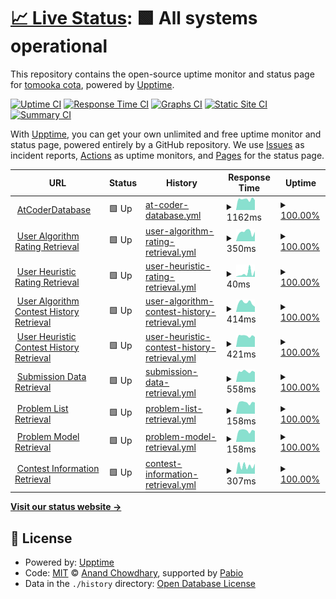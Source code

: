 # [📈 Live Status](https://sirogamichandayo.github.io/my-upptime): <!--live status--> **🟩 All systems operational**

This repository contains the open-source uptime monitor and status page for [tomooka cota](https://sirogamichandayo.github.io/my-upptime), powered by [Upptime](https://github.com/upptime/upptime).

[![Uptime CI](https://github.com/sirogamichandayo/my-upptime/workflows/Uptime%20CI/badge.svg)](https://github.com/sirogamichandayo/my-upptime/actions?query=workflow%3A%22Uptime+CI%22)
[![Response Time CI](https://github.com/sirogamichandayo/my-upptime/workflows/Response%20Time%20CI/badge.svg)](https://github.com/sirogamichandayo/my-upptime/actions?query=workflow%3A%22Response+Time+CI%22)
[![Graphs CI](https://github.com/sirogamichandayo/my-upptime/workflows/Graphs%20CI/badge.svg)](https://github.com/sirogamichandayo/my-upptime/actions?query=workflow%3A%22Graphs+CI%22)
[![Static Site CI](https://github.com/sirogamichandayo/my-upptime/workflows/Static%20Site%20CI/badge.svg)](https://github.com/sirogamichandayo/my-upptime/actions?query=workflow%3A%22Static+Site+CI%22)
[![Summary CI](https://github.com/sirogamichandayo/my-upptime/workflows/Summary%20CI/badge.svg)](https://github.com/sirogamichandayo/my-upptime/actions?query=workflow%3A%22Summary+CI%22)

With [Upptime](https://upptime.js.org), you can get your own unlimited and free uptime monitor and status page, powered entirely by a GitHub repository. We use [Issues](https://github.com/sirogamichandayo/my-upptime/issues) as incident reports, [Actions](https://github.com/sirogamichandayo/my-upptime/actions) as uptime monitors, and [Pages](https://sirogamichandayo.github.io/my-upptime) for the status page.

<!--start: status pages-->
<!-- This summary is generated by Upptime (https://github.com/upptime/upptime) -->
<!-- Do not edit this manually, your changes will be overwritten -->
<!-- prettier-ignore -->
| URL | Status | History | Response Time | Uptime |
| --- | ------ | ------- | ------------- | ------ |
| <img alt="" src="https://icons.duckduckgo.com/ip3/atcoder-db.sirogami.com.ico" height="13"> [AtCoderDatabase](https://atcoder-db.sirogami.com/) | 🟩 Up | [at-coder-database.yml](https://github.com/sirogamichandayo/my-upptime/commits/HEAD/history/at-coder-database.yml) | <details><summary><img alt="Response time graph" src="./graphs/at-coder-database/response-time-week.png" height="20"> 1162ms</summary><br><a href="https://sirogamichandayo.github.io/my-upptime/history/at-coder-database"><img alt="Response time 1127" src="https://img.shields.io/endpoint?url=https%3A%2F%2Fraw.githubusercontent.com%2Fsirogamichandayo%2Fmy-upptime%2FHEAD%2Fapi%2Fat-coder-database%2Fresponse-time.json"></a><br><a href="https://sirogamichandayo.github.io/my-upptime/history/at-coder-database"><img alt="24-hour response time 1155" src="https://img.shields.io/endpoint?url=https%3A%2F%2Fraw.githubusercontent.com%2Fsirogamichandayo%2Fmy-upptime%2FHEAD%2Fapi%2Fat-coder-database%2Fresponse-time-day.json"></a><br><a href="https://sirogamichandayo.github.io/my-upptime/history/at-coder-database"><img alt="7-day response time 1162" src="https://img.shields.io/endpoint?url=https%3A%2F%2Fraw.githubusercontent.com%2Fsirogamichandayo%2Fmy-upptime%2FHEAD%2Fapi%2Fat-coder-database%2Fresponse-time-week.json"></a><br><a href="https://sirogamichandayo.github.io/my-upptime/history/at-coder-database"><img alt="30-day response time 1171" src="https://img.shields.io/endpoint?url=https%3A%2F%2Fraw.githubusercontent.com%2Fsirogamichandayo%2Fmy-upptime%2FHEAD%2Fapi%2Fat-coder-database%2Fresponse-time-month.json"></a><br><a href="https://sirogamichandayo.github.io/my-upptime/history/at-coder-database"><img alt="1-year response time 1127" src="https://img.shields.io/endpoint?url=https%3A%2F%2Fraw.githubusercontent.com%2Fsirogamichandayo%2Fmy-upptime%2FHEAD%2Fapi%2Fat-coder-database%2Fresponse-time-year.json"></a></details> | <details><summary><a href="https://sirogamichandayo.github.io/my-upptime/history/at-coder-database">100.00%</a></summary><a href="https://sirogamichandayo.github.io/my-upptime/history/at-coder-database"><img alt="All-time uptime 99.59%" src="https://img.shields.io/endpoint?url=https%3A%2F%2Fraw.githubusercontent.com%2Fsirogamichandayo%2Fmy-upptime%2FHEAD%2Fapi%2Fat-coder-database%2Fuptime.json"></a><br><a href="https://sirogamichandayo.github.io/my-upptime/history/at-coder-database"><img alt="24-hour uptime 100.00%" src="https://img.shields.io/endpoint?url=https%3A%2F%2Fraw.githubusercontent.com%2Fsirogamichandayo%2Fmy-upptime%2FHEAD%2Fapi%2Fat-coder-database%2Fuptime-day.json"></a><br><a href="https://sirogamichandayo.github.io/my-upptime/history/at-coder-database"><img alt="7-day uptime 100.00%" src="https://img.shields.io/endpoint?url=https%3A%2F%2Fraw.githubusercontent.com%2Fsirogamichandayo%2Fmy-upptime%2FHEAD%2Fapi%2Fat-coder-database%2Fuptime-week.json"></a><br><a href="https://sirogamichandayo.github.io/my-upptime/history/at-coder-database"><img alt="30-day uptime 100.00%" src="https://img.shields.io/endpoint?url=https%3A%2F%2Fraw.githubusercontent.com%2Fsirogamichandayo%2Fmy-upptime%2FHEAD%2Fapi%2Fat-coder-database%2Fuptime-month.json"></a><br><a href="https://sirogamichandayo.github.io/my-upptime/history/at-coder-database"><img alt="1-year uptime 99.59%" src="https://img.shields.io/endpoint?url=https%3A%2F%2Fraw.githubusercontent.com%2Fsirogamichandayo%2Fmy-upptime%2FHEAD%2Fapi%2Fat-coder-database%2Fuptime-year.json"></a></details>
| <img alt="" src="https://icons.duckduckgo.com/ip3/data.ac-predictor.com.ico" height="13"> [User Algorithm Rating Retrieval](https://data.ac-predictor.com/ratings/algorithm.json) | 🟩 Up | [user-algorithm-rating-retrieval.yml](https://github.com/sirogamichandayo/my-upptime/commits/HEAD/history/user-algorithm-rating-retrieval.yml) | <details><summary><img alt="Response time graph" src="./graphs/user-algorithm-rating-retrieval/response-time-week.png" height="20"> 350ms</summary><br><a href="https://sirogamichandayo.github.io/my-upptime/history/user-algorithm-rating-retrieval"><img alt="Response time 307" src="https://img.shields.io/endpoint?url=https%3A%2F%2Fraw.githubusercontent.com%2Fsirogamichandayo%2Fmy-upptime%2FHEAD%2Fapi%2Fuser-algorithm-rating-retrieval%2Fresponse-time.json"></a><br><a href="https://sirogamichandayo.github.io/my-upptime/history/user-algorithm-rating-retrieval"><img alt="24-hour response time 227" src="https://img.shields.io/endpoint?url=https%3A%2F%2Fraw.githubusercontent.com%2Fsirogamichandayo%2Fmy-upptime%2FHEAD%2Fapi%2Fuser-algorithm-rating-retrieval%2Fresponse-time-day.json"></a><br><a href="https://sirogamichandayo.github.io/my-upptime/history/user-algorithm-rating-retrieval"><img alt="7-day response time 350" src="https://img.shields.io/endpoint?url=https%3A%2F%2Fraw.githubusercontent.com%2Fsirogamichandayo%2Fmy-upptime%2FHEAD%2Fapi%2Fuser-algorithm-rating-retrieval%2Fresponse-time-week.json"></a><br><a href="https://sirogamichandayo.github.io/my-upptime/history/user-algorithm-rating-retrieval"><img alt="30-day response time 304" src="https://img.shields.io/endpoint?url=https%3A%2F%2Fraw.githubusercontent.com%2Fsirogamichandayo%2Fmy-upptime%2FHEAD%2Fapi%2Fuser-algorithm-rating-retrieval%2Fresponse-time-month.json"></a><br><a href="https://sirogamichandayo.github.io/my-upptime/history/user-algorithm-rating-retrieval"><img alt="1-year response time 307" src="https://img.shields.io/endpoint?url=https%3A%2F%2Fraw.githubusercontent.com%2Fsirogamichandayo%2Fmy-upptime%2FHEAD%2Fapi%2Fuser-algorithm-rating-retrieval%2Fresponse-time-year.json"></a></details> | <details><summary><a href="https://sirogamichandayo.github.io/my-upptime/history/user-algorithm-rating-retrieval">100.00%</a></summary><a href="https://sirogamichandayo.github.io/my-upptime/history/user-algorithm-rating-retrieval"><img alt="All-time uptime 100.00%" src="https://img.shields.io/endpoint?url=https%3A%2F%2Fraw.githubusercontent.com%2Fsirogamichandayo%2Fmy-upptime%2FHEAD%2Fapi%2Fuser-algorithm-rating-retrieval%2Fuptime.json"></a><br><a href="https://sirogamichandayo.github.io/my-upptime/history/user-algorithm-rating-retrieval"><img alt="24-hour uptime 100.00%" src="https://img.shields.io/endpoint?url=https%3A%2F%2Fraw.githubusercontent.com%2Fsirogamichandayo%2Fmy-upptime%2FHEAD%2Fapi%2Fuser-algorithm-rating-retrieval%2Fuptime-day.json"></a><br><a href="https://sirogamichandayo.github.io/my-upptime/history/user-algorithm-rating-retrieval"><img alt="7-day uptime 100.00%" src="https://img.shields.io/endpoint?url=https%3A%2F%2Fraw.githubusercontent.com%2Fsirogamichandayo%2Fmy-upptime%2FHEAD%2Fapi%2Fuser-algorithm-rating-retrieval%2Fuptime-week.json"></a><br><a href="https://sirogamichandayo.github.io/my-upptime/history/user-algorithm-rating-retrieval"><img alt="30-day uptime 100.00%" src="https://img.shields.io/endpoint?url=https%3A%2F%2Fraw.githubusercontent.com%2Fsirogamichandayo%2Fmy-upptime%2FHEAD%2Fapi%2Fuser-algorithm-rating-retrieval%2Fuptime-month.json"></a><br><a href="https://sirogamichandayo.github.io/my-upptime/history/user-algorithm-rating-retrieval"><img alt="1-year uptime 100.00%" src="https://img.shields.io/endpoint?url=https%3A%2F%2Fraw.githubusercontent.com%2Fsirogamichandayo%2Fmy-upptime%2FHEAD%2Fapi%2Fuser-algorithm-rating-retrieval%2Fuptime-year.json"></a></details>
| <img alt="" src="https://icons.duckduckgo.com/ip3/data.ac-predictor.com.ico" height="13"> [User Heuristic Rating Retrieval](https://data.ac-predictor.com/ratings/heuristic.json) | 🟩 Up | [user-heuristic-rating-retrieval.yml](https://github.com/sirogamichandayo/my-upptime/commits/HEAD/history/user-heuristic-rating-retrieval.yml) | <details><summary><img alt="Response time graph" src="./graphs/user-heuristic-rating-retrieval/response-time-week.png" height="20"> 40ms</summary><br><a href="https://sirogamichandayo.github.io/my-upptime/history/user-heuristic-rating-retrieval"><img alt="Response time 41" src="https://img.shields.io/endpoint?url=https%3A%2F%2Fraw.githubusercontent.com%2Fsirogamichandayo%2Fmy-upptime%2FHEAD%2Fapi%2Fuser-heuristic-rating-retrieval%2Fresponse-time.json"></a><br><a href="https://sirogamichandayo.github.io/my-upptime/history/user-heuristic-rating-retrieval"><img alt="24-hour response time 48" src="https://img.shields.io/endpoint?url=https%3A%2F%2Fraw.githubusercontent.com%2Fsirogamichandayo%2Fmy-upptime%2FHEAD%2Fapi%2Fuser-heuristic-rating-retrieval%2Fresponse-time-day.json"></a><br><a href="https://sirogamichandayo.github.io/my-upptime/history/user-heuristic-rating-retrieval"><img alt="7-day response time 40" src="https://img.shields.io/endpoint?url=https%3A%2F%2Fraw.githubusercontent.com%2Fsirogamichandayo%2Fmy-upptime%2FHEAD%2Fapi%2Fuser-heuristic-rating-retrieval%2Fresponse-time-week.json"></a><br><a href="https://sirogamichandayo.github.io/my-upptime/history/user-heuristic-rating-retrieval"><img alt="30-day response time 41" src="https://img.shields.io/endpoint?url=https%3A%2F%2Fraw.githubusercontent.com%2Fsirogamichandayo%2Fmy-upptime%2FHEAD%2Fapi%2Fuser-heuristic-rating-retrieval%2Fresponse-time-month.json"></a><br><a href="https://sirogamichandayo.github.io/my-upptime/history/user-heuristic-rating-retrieval"><img alt="1-year response time 41" src="https://img.shields.io/endpoint?url=https%3A%2F%2Fraw.githubusercontent.com%2Fsirogamichandayo%2Fmy-upptime%2FHEAD%2Fapi%2Fuser-heuristic-rating-retrieval%2Fresponse-time-year.json"></a></details> | <details><summary><a href="https://sirogamichandayo.github.io/my-upptime/history/user-heuristic-rating-retrieval">100.00%</a></summary><a href="https://sirogamichandayo.github.io/my-upptime/history/user-heuristic-rating-retrieval"><img alt="All-time uptime 100.00%" src="https://img.shields.io/endpoint?url=https%3A%2F%2Fraw.githubusercontent.com%2Fsirogamichandayo%2Fmy-upptime%2FHEAD%2Fapi%2Fuser-heuristic-rating-retrieval%2Fuptime.json"></a><br><a href="https://sirogamichandayo.github.io/my-upptime/history/user-heuristic-rating-retrieval"><img alt="24-hour uptime 100.00%" src="https://img.shields.io/endpoint?url=https%3A%2F%2Fraw.githubusercontent.com%2Fsirogamichandayo%2Fmy-upptime%2FHEAD%2Fapi%2Fuser-heuristic-rating-retrieval%2Fuptime-day.json"></a><br><a href="https://sirogamichandayo.github.io/my-upptime/history/user-heuristic-rating-retrieval"><img alt="7-day uptime 100.00%" src="https://img.shields.io/endpoint?url=https%3A%2F%2Fraw.githubusercontent.com%2Fsirogamichandayo%2Fmy-upptime%2FHEAD%2Fapi%2Fuser-heuristic-rating-retrieval%2Fuptime-week.json"></a><br><a href="https://sirogamichandayo.github.io/my-upptime/history/user-heuristic-rating-retrieval"><img alt="30-day uptime 100.00%" src="https://img.shields.io/endpoint?url=https%3A%2F%2Fraw.githubusercontent.com%2Fsirogamichandayo%2Fmy-upptime%2FHEAD%2Fapi%2Fuser-heuristic-rating-retrieval%2Fuptime-month.json"></a><br><a href="https://sirogamichandayo.github.io/my-upptime/history/user-heuristic-rating-retrieval"><img alt="1-year uptime 100.00%" src="https://img.shields.io/endpoint?url=https%3A%2F%2Fraw.githubusercontent.com%2Fsirogamichandayo%2Fmy-upptime%2FHEAD%2Fapi%2Fuser-heuristic-rating-retrieval%2Fuptime-year.json"></a></details>
| <img alt="" src="https://icons.duckduckgo.com/ip3/atcoder.jp.ico" height="13"> [User Algorithm Contest History Retrieval](https://atcoder.jp/users/sirogamichandayo/history/json) | 🟩 Up | [user-algorithm-contest-history-retrieval.yml](https://github.com/sirogamichandayo/my-upptime/commits/HEAD/history/user-algorithm-contest-history-retrieval.yml) | <details><summary><img alt="Response time graph" src="./graphs/user-algorithm-contest-history-retrieval/response-time-week.png" height="20"> 414ms</summary><br><a href="https://sirogamichandayo.github.io/my-upptime/history/user-algorithm-contest-history-retrieval"><img alt="Response time 333" src="https://img.shields.io/endpoint?url=https%3A%2F%2Fraw.githubusercontent.com%2Fsirogamichandayo%2Fmy-upptime%2FHEAD%2Fapi%2Fuser-algorithm-contest-history-retrieval%2Fresponse-time.json"></a><br><a href="https://sirogamichandayo.github.io/my-upptime/history/user-algorithm-contest-history-retrieval"><img alt="24-hour response time 361" src="https://img.shields.io/endpoint?url=https%3A%2F%2Fraw.githubusercontent.com%2Fsirogamichandayo%2Fmy-upptime%2FHEAD%2Fapi%2Fuser-algorithm-contest-history-retrieval%2Fresponse-time-day.json"></a><br><a href="https://sirogamichandayo.github.io/my-upptime/history/user-algorithm-contest-history-retrieval"><img alt="7-day response time 414" src="https://img.shields.io/endpoint?url=https%3A%2F%2Fraw.githubusercontent.com%2Fsirogamichandayo%2Fmy-upptime%2FHEAD%2Fapi%2Fuser-algorithm-contest-history-retrieval%2Fresponse-time-week.json"></a><br><a href="https://sirogamichandayo.github.io/my-upptime/history/user-algorithm-contest-history-retrieval"><img alt="30-day response time 403" src="https://img.shields.io/endpoint?url=https%3A%2F%2Fraw.githubusercontent.com%2Fsirogamichandayo%2Fmy-upptime%2FHEAD%2Fapi%2Fuser-algorithm-contest-history-retrieval%2Fresponse-time-month.json"></a><br><a href="https://sirogamichandayo.github.io/my-upptime/history/user-algorithm-contest-history-retrieval"><img alt="1-year response time 333" src="https://img.shields.io/endpoint?url=https%3A%2F%2Fraw.githubusercontent.com%2Fsirogamichandayo%2Fmy-upptime%2FHEAD%2Fapi%2Fuser-algorithm-contest-history-retrieval%2Fresponse-time-year.json"></a></details> | <details><summary><a href="https://sirogamichandayo.github.io/my-upptime/history/user-algorithm-contest-history-retrieval">100.00%</a></summary><a href="https://sirogamichandayo.github.io/my-upptime/history/user-algorithm-contest-history-retrieval"><img alt="All-time uptime 100.00%" src="https://img.shields.io/endpoint?url=https%3A%2F%2Fraw.githubusercontent.com%2Fsirogamichandayo%2Fmy-upptime%2FHEAD%2Fapi%2Fuser-algorithm-contest-history-retrieval%2Fuptime.json"></a><br><a href="https://sirogamichandayo.github.io/my-upptime/history/user-algorithm-contest-history-retrieval"><img alt="24-hour uptime 100.00%" src="https://img.shields.io/endpoint?url=https%3A%2F%2Fraw.githubusercontent.com%2Fsirogamichandayo%2Fmy-upptime%2FHEAD%2Fapi%2Fuser-algorithm-contest-history-retrieval%2Fuptime-day.json"></a><br><a href="https://sirogamichandayo.github.io/my-upptime/history/user-algorithm-contest-history-retrieval"><img alt="7-day uptime 100.00%" src="https://img.shields.io/endpoint?url=https%3A%2F%2Fraw.githubusercontent.com%2Fsirogamichandayo%2Fmy-upptime%2FHEAD%2Fapi%2Fuser-algorithm-contest-history-retrieval%2Fuptime-week.json"></a><br><a href="https://sirogamichandayo.github.io/my-upptime/history/user-algorithm-contest-history-retrieval"><img alt="30-day uptime 100.00%" src="https://img.shields.io/endpoint?url=https%3A%2F%2Fraw.githubusercontent.com%2Fsirogamichandayo%2Fmy-upptime%2FHEAD%2Fapi%2Fuser-algorithm-contest-history-retrieval%2Fuptime-month.json"></a><br><a href="https://sirogamichandayo.github.io/my-upptime/history/user-algorithm-contest-history-retrieval"><img alt="1-year uptime 100.00%" src="https://img.shields.io/endpoint?url=https%3A%2F%2Fraw.githubusercontent.com%2Fsirogamichandayo%2Fmy-upptime%2FHEAD%2Fapi%2Fuser-algorithm-contest-history-retrieval%2Fuptime-year.json"></a></details>
| <img alt="" src="https://icons.duckduckgo.com/ip3/atcoder.jp.ico" height="13"> [User Heuristic Contest History Retrieval](https://atcoder.jp/users/sirogamichandayo/history/json?contestType=heuristic) | 🟩 Up | [user-heuristic-contest-history-retrieval.yml](https://github.com/sirogamichandayo/my-upptime/commits/HEAD/history/user-heuristic-contest-history-retrieval.yml) | <details><summary><img alt="Response time graph" src="./graphs/user-heuristic-contest-history-retrieval/response-time-week.png" height="20"> 421ms</summary><br><a href="https://sirogamichandayo.github.io/my-upptime/history/user-heuristic-contest-history-retrieval"><img alt="Response time 307" src="https://img.shields.io/endpoint?url=https%3A%2F%2Fraw.githubusercontent.com%2Fsirogamichandayo%2Fmy-upptime%2FHEAD%2Fapi%2Fuser-heuristic-contest-history-retrieval%2Fresponse-time.json"></a><br><a href="https://sirogamichandayo.github.io/my-upptime/history/user-heuristic-contest-history-retrieval"><img alt="24-hour response time 391" src="https://img.shields.io/endpoint?url=https%3A%2F%2Fraw.githubusercontent.com%2Fsirogamichandayo%2Fmy-upptime%2FHEAD%2Fapi%2Fuser-heuristic-contest-history-retrieval%2Fresponse-time-day.json"></a><br><a href="https://sirogamichandayo.github.io/my-upptime/history/user-heuristic-contest-history-retrieval"><img alt="7-day response time 421" src="https://img.shields.io/endpoint?url=https%3A%2F%2Fraw.githubusercontent.com%2Fsirogamichandayo%2Fmy-upptime%2FHEAD%2Fapi%2Fuser-heuristic-contest-history-retrieval%2Fresponse-time-week.json"></a><br><a href="https://sirogamichandayo.github.io/my-upptime/history/user-heuristic-contest-history-retrieval"><img alt="30-day response time 368" src="https://img.shields.io/endpoint?url=https%3A%2F%2Fraw.githubusercontent.com%2Fsirogamichandayo%2Fmy-upptime%2FHEAD%2Fapi%2Fuser-heuristic-contest-history-retrieval%2Fresponse-time-month.json"></a><br><a href="https://sirogamichandayo.github.io/my-upptime/history/user-heuristic-contest-history-retrieval"><img alt="1-year response time 307" src="https://img.shields.io/endpoint?url=https%3A%2F%2Fraw.githubusercontent.com%2Fsirogamichandayo%2Fmy-upptime%2FHEAD%2Fapi%2Fuser-heuristic-contest-history-retrieval%2Fresponse-time-year.json"></a></details> | <details><summary><a href="https://sirogamichandayo.github.io/my-upptime/history/user-heuristic-contest-history-retrieval">100.00%</a></summary><a href="https://sirogamichandayo.github.io/my-upptime/history/user-heuristic-contest-history-retrieval"><img alt="All-time uptime 100.00%" src="https://img.shields.io/endpoint?url=https%3A%2F%2Fraw.githubusercontent.com%2Fsirogamichandayo%2Fmy-upptime%2FHEAD%2Fapi%2Fuser-heuristic-contest-history-retrieval%2Fuptime.json"></a><br><a href="https://sirogamichandayo.github.io/my-upptime/history/user-heuristic-contest-history-retrieval"><img alt="24-hour uptime 100.00%" src="https://img.shields.io/endpoint?url=https%3A%2F%2Fraw.githubusercontent.com%2Fsirogamichandayo%2Fmy-upptime%2FHEAD%2Fapi%2Fuser-heuristic-contest-history-retrieval%2Fuptime-day.json"></a><br><a href="https://sirogamichandayo.github.io/my-upptime/history/user-heuristic-contest-history-retrieval"><img alt="7-day uptime 100.00%" src="https://img.shields.io/endpoint?url=https%3A%2F%2Fraw.githubusercontent.com%2Fsirogamichandayo%2Fmy-upptime%2FHEAD%2Fapi%2Fuser-heuristic-contest-history-retrieval%2Fuptime-week.json"></a><br><a href="https://sirogamichandayo.github.io/my-upptime/history/user-heuristic-contest-history-retrieval"><img alt="30-day uptime 100.00%" src="https://img.shields.io/endpoint?url=https%3A%2F%2Fraw.githubusercontent.com%2Fsirogamichandayo%2Fmy-upptime%2FHEAD%2Fapi%2Fuser-heuristic-contest-history-retrieval%2Fuptime-month.json"></a><br><a href="https://sirogamichandayo.github.io/my-upptime/history/user-heuristic-contest-history-retrieval"><img alt="1-year uptime 100.00%" src="https://img.shields.io/endpoint?url=https%3A%2F%2Fraw.githubusercontent.com%2Fsirogamichandayo%2Fmy-upptime%2FHEAD%2Fapi%2Fuser-heuristic-contest-history-retrieval%2Fuptime-year.json"></a></details>
| <img alt="" src="https://icons.duckduckgo.com/ip3/kenkoooo.com.ico" height="13"> [Submission Data Retrieval](https://kenkoooo.com/atcoder/atcoder-api/v3/from/9223372036854775807) | 🟩 Up | [submission-data-retrieval.yml](https://github.com/sirogamichandayo/my-upptime/commits/HEAD/history/submission-data-retrieval.yml) | <details><summary><img alt="Response time graph" src="./graphs/submission-data-retrieval/response-time-week.png" height="20"> 558ms</summary><br><a href="https://sirogamichandayo.github.io/my-upptime/history/submission-data-retrieval"><img alt="Response time 539" src="https://img.shields.io/endpoint?url=https%3A%2F%2Fraw.githubusercontent.com%2Fsirogamichandayo%2Fmy-upptime%2FHEAD%2Fapi%2Fsubmission-data-retrieval%2Fresponse-time.json"></a><br><a href="https://sirogamichandayo.github.io/my-upptime/history/submission-data-retrieval"><img alt="24-hour response time 493" src="https://img.shields.io/endpoint?url=https%3A%2F%2Fraw.githubusercontent.com%2Fsirogamichandayo%2Fmy-upptime%2FHEAD%2Fapi%2Fsubmission-data-retrieval%2Fresponse-time-day.json"></a><br><a href="https://sirogamichandayo.github.io/my-upptime/history/submission-data-retrieval"><img alt="7-day response time 558" src="https://img.shields.io/endpoint?url=https%3A%2F%2Fraw.githubusercontent.com%2Fsirogamichandayo%2Fmy-upptime%2FHEAD%2Fapi%2Fsubmission-data-retrieval%2Fresponse-time-week.json"></a><br><a href="https://sirogamichandayo.github.io/my-upptime/history/submission-data-retrieval"><img alt="30-day response time 541" src="https://img.shields.io/endpoint?url=https%3A%2F%2Fraw.githubusercontent.com%2Fsirogamichandayo%2Fmy-upptime%2FHEAD%2Fapi%2Fsubmission-data-retrieval%2Fresponse-time-month.json"></a><br><a href="https://sirogamichandayo.github.io/my-upptime/history/submission-data-retrieval"><img alt="1-year response time 539" src="https://img.shields.io/endpoint?url=https%3A%2F%2Fraw.githubusercontent.com%2Fsirogamichandayo%2Fmy-upptime%2FHEAD%2Fapi%2Fsubmission-data-retrieval%2Fresponse-time-year.json"></a></details> | <details><summary><a href="https://sirogamichandayo.github.io/my-upptime/history/submission-data-retrieval">100.00%</a></summary><a href="https://sirogamichandayo.github.io/my-upptime/history/submission-data-retrieval"><img alt="All-time uptime 100.00%" src="https://img.shields.io/endpoint?url=https%3A%2F%2Fraw.githubusercontent.com%2Fsirogamichandayo%2Fmy-upptime%2FHEAD%2Fapi%2Fsubmission-data-retrieval%2Fuptime.json"></a><br><a href="https://sirogamichandayo.github.io/my-upptime/history/submission-data-retrieval"><img alt="24-hour uptime 100.00%" src="https://img.shields.io/endpoint?url=https%3A%2F%2Fraw.githubusercontent.com%2Fsirogamichandayo%2Fmy-upptime%2FHEAD%2Fapi%2Fsubmission-data-retrieval%2Fuptime-day.json"></a><br><a href="https://sirogamichandayo.github.io/my-upptime/history/submission-data-retrieval"><img alt="7-day uptime 100.00%" src="https://img.shields.io/endpoint?url=https%3A%2F%2Fraw.githubusercontent.com%2Fsirogamichandayo%2Fmy-upptime%2FHEAD%2Fapi%2Fsubmission-data-retrieval%2Fuptime-week.json"></a><br><a href="https://sirogamichandayo.github.io/my-upptime/history/submission-data-retrieval"><img alt="30-day uptime 100.00%" src="https://img.shields.io/endpoint?url=https%3A%2F%2Fraw.githubusercontent.com%2Fsirogamichandayo%2Fmy-upptime%2FHEAD%2Fapi%2Fsubmission-data-retrieval%2Fuptime-month.json"></a><br><a href="https://sirogamichandayo.github.io/my-upptime/history/submission-data-retrieval"><img alt="1-year uptime 100.00%" src="https://img.shields.io/endpoint?url=https%3A%2F%2Fraw.githubusercontent.com%2Fsirogamichandayo%2Fmy-upptime%2FHEAD%2Fapi%2Fsubmission-data-retrieval%2Fuptime-year.json"></a></details>
| <img alt="" src="https://icons.duckduckgo.com/ip3/kenkoooo.com.ico" height="13"> [Problem List Retrieval](https://kenkoooo.com/atcoder/resources/problems.json) | 🟩 Up | [problem-list-retrieval.yml](https://github.com/sirogamichandayo/my-upptime/commits/HEAD/history/problem-list-retrieval.yml) | <details><summary><img alt="Response time graph" src="./graphs/problem-list-retrieval/response-time-week.png" height="20"> 158ms</summary><br><a href="https://sirogamichandayo.github.io/my-upptime/history/problem-list-retrieval"><img alt="Response time 155" src="https://img.shields.io/endpoint?url=https%3A%2F%2Fraw.githubusercontent.com%2Fsirogamichandayo%2Fmy-upptime%2FHEAD%2Fapi%2Fproblem-list-retrieval%2Fresponse-time.json"></a><br><a href="https://sirogamichandayo.github.io/my-upptime/history/problem-list-retrieval"><img alt="24-hour response time 151" src="https://img.shields.io/endpoint?url=https%3A%2F%2Fraw.githubusercontent.com%2Fsirogamichandayo%2Fmy-upptime%2FHEAD%2Fapi%2Fproblem-list-retrieval%2Fresponse-time-day.json"></a><br><a href="https://sirogamichandayo.github.io/my-upptime/history/problem-list-retrieval"><img alt="7-day response time 158" src="https://img.shields.io/endpoint?url=https%3A%2F%2Fraw.githubusercontent.com%2Fsirogamichandayo%2Fmy-upptime%2FHEAD%2Fapi%2Fproblem-list-retrieval%2Fresponse-time-week.json"></a><br><a href="https://sirogamichandayo.github.io/my-upptime/history/problem-list-retrieval"><img alt="30-day response time 154" src="https://img.shields.io/endpoint?url=https%3A%2F%2Fraw.githubusercontent.com%2Fsirogamichandayo%2Fmy-upptime%2FHEAD%2Fapi%2Fproblem-list-retrieval%2Fresponse-time-month.json"></a><br><a href="https://sirogamichandayo.github.io/my-upptime/history/problem-list-retrieval"><img alt="1-year response time 155" src="https://img.shields.io/endpoint?url=https%3A%2F%2Fraw.githubusercontent.com%2Fsirogamichandayo%2Fmy-upptime%2FHEAD%2Fapi%2Fproblem-list-retrieval%2Fresponse-time-year.json"></a></details> | <details><summary><a href="https://sirogamichandayo.github.io/my-upptime/history/problem-list-retrieval">100.00%</a></summary><a href="https://sirogamichandayo.github.io/my-upptime/history/problem-list-retrieval"><img alt="All-time uptime 100.00%" src="https://img.shields.io/endpoint?url=https%3A%2F%2Fraw.githubusercontent.com%2Fsirogamichandayo%2Fmy-upptime%2FHEAD%2Fapi%2Fproblem-list-retrieval%2Fuptime.json"></a><br><a href="https://sirogamichandayo.github.io/my-upptime/history/problem-list-retrieval"><img alt="24-hour uptime 100.00%" src="https://img.shields.io/endpoint?url=https%3A%2F%2Fraw.githubusercontent.com%2Fsirogamichandayo%2Fmy-upptime%2FHEAD%2Fapi%2Fproblem-list-retrieval%2Fuptime-day.json"></a><br><a href="https://sirogamichandayo.github.io/my-upptime/history/problem-list-retrieval"><img alt="7-day uptime 100.00%" src="https://img.shields.io/endpoint?url=https%3A%2F%2Fraw.githubusercontent.com%2Fsirogamichandayo%2Fmy-upptime%2FHEAD%2Fapi%2Fproblem-list-retrieval%2Fuptime-week.json"></a><br><a href="https://sirogamichandayo.github.io/my-upptime/history/problem-list-retrieval"><img alt="30-day uptime 100.00%" src="https://img.shields.io/endpoint?url=https%3A%2F%2Fraw.githubusercontent.com%2Fsirogamichandayo%2Fmy-upptime%2FHEAD%2Fapi%2Fproblem-list-retrieval%2Fuptime-month.json"></a><br><a href="https://sirogamichandayo.github.io/my-upptime/history/problem-list-retrieval"><img alt="1-year uptime 100.00%" src="https://img.shields.io/endpoint?url=https%3A%2F%2Fraw.githubusercontent.com%2Fsirogamichandayo%2Fmy-upptime%2FHEAD%2Fapi%2Fproblem-list-retrieval%2Fuptime-year.json"></a></details>
| <img alt="" src="https://icons.duckduckgo.com/ip3/kenkoooo.com.ico" height="13"> [Problem Model Retrieval](https://kenkoooo.com/atcoder/resources/problem-models.json) | 🟩 Up | [problem-model-retrieval.yml](https://github.com/sirogamichandayo/my-upptime/commits/HEAD/history/problem-model-retrieval.yml) | <details><summary><img alt="Response time graph" src="./graphs/problem-model-retrieval/response-time-week.png" height="20"> 158ms</summary><br><a href="https://sirogamichandayo.github.io/my-upptime/history/problem-model-retrieval"><img alt="Response time 155" src="https://img.shields.io/endpoint?url=https%3A%2F%2Fraw.githubusercontent.com%2Fsirogamichandayo%2Fmy-upptime%2FHEAD%2Fapi%2Fproblem-model-retrieval%2Fresponse-time.json"></a><br><a href="https://sirogamichandayo.github.io/my-upptime/history/problem-model-retrieval"><img alt="24-hour response time 150" src="https://img.shields.io/endpoint?url=https%3A%2F%2Fraw.githubusercontent.com%2Fsirogamichandayo%2Fmy-upptime%2FHEAD%2Fapi%2Fproblem-model-retrieval%2Fresponse-time-day.json"></a><br><a href="https://sirogamichandayo.github.io/my-upptime/history/problem-model-retrieval"><img alt="7-day response time 158" src="https://img.shields.io/endpoint?url=https%3A%2F%2Fraw.githubusercontent.com%2Fsirogamichandayo%2Fmy-upptime%2FHEAD%2Fapi%2Fproblem-model-retrieval%2Fresponse-time-week.json"></a><br><a href="https://sirogamichandayo.github.io/my-upptime/history/problem-model-retrieval"><img alt="30-day response time 154" src="https://img.shields.io/endpoint?url=https%3A%2F%2Fraw.githubusercontent.com%2Fsirogamichandayo%2Fmy-upptime%2FHEAD%2Fapi%2Fproblem-model-retrieval%2Fresponse-time-month.json"></a><br><a href="https://sirogamichandayo.github.io/my-upptime/history/problem-model-retrieval"><img alt="1-year response time 155" src="https://img.shields.io/endpoint?url=https%3A%2F%2Fraw.githubusercontent.com%2Fsirogamichandayo%2Fmy-upptime%2FHEAD%2Fapi%2Fproblem-model-retrieval%2Fresponse-time-year.json"></a></details> | <details><summary><a href="https://sirogamichandayo.github.io/my-upptime/history/problem-model-retrieval">100.00%</a></summary><a href="https://sirogamichandayo.github.io/my-upptime/history/problem-model-retrieval"><img alt="All-time uptime 100.00%" src="https://img.shields.io/endpoint?url=https%3A%2F%2Fraw.githubusercontent.com%2Fsirogamichandayo%2Fmy-upptime%2FHEAD%2Fapi%2Fproblem-model-retrieval%2Fuptime.json"></a><br><a href="https://sirogamichandayo.github.io/my-upptime/history/problem-model-retrieval"><img alt="24-hour uptime 100.00%" src="https://img.shields.io/endpoint?url=https%3A%2F%2Fraw.githubusercontent.com%2Fsirogamichandayo%2Fmy-upptime%2FHEAD%2Fapi%2Fproblem-model-retrieval%2Fuptime-day.json"></a><br><a href="https://sirogamichandayo.github.io/my-upptime/history/problem-model-retrieval"><img alt="7-day uptime 100.00%" src="https://img.shields.io/endpoint?url=https%3A%2F%2Fraw.githubusercontent.com%2Fsirogamichandayo%2Fmy-upptime%2FHEAD%2Fapi%2Fproblem-model-retrieval%2Fuptime-week.json"></a><br><a href="https://sirogamichandayo.github.io/my-upptime/history/problem-model-retrieval"><img alt="30-day uptime 100.00%" src="https://img.shields.io/endpoint?url=https%3A%2F%2Fraw.githubusercontent.com%2Fsirogamichandayo%2Fmy-upptime%2FHEAD%2Fapi%2Fproblem-model-retrieval%2Fuptime-month.json"></a><br><a href="https://sirogamichandayo.github.io/my-upptime/history/problem-model-retrieval"><img alt="1-year uptime 100.00%" src="https://img.shields.io/endpoint?url=https%3A%2F%2Fraw.githubusercontent.com%2Fsirogamichandayo%2Fmy-upptime%2FHEAD%2Fapi%2Fproblem-model-retrieval%2Fuptime-year.json"></a></details>
| <img alt="" src="https://icons.duckduckgo.com/ip3/atcoder.jp.ico" height="13"> [Contest Information Retrieval](https://atcoder.jp/api/contests/abc001) | 🟩 Up | [contest-information-retrieval.yml](https://github.com/sirogamichandayo/my-upptime/commits/HEAD/history/contest-information-retrieval.yml) | <details><summary><img alt="Response time graph" src="./graphs/contest-information-retrieval/response-time-week.png" height="20"> 307ms</summary><br><a href="https://sirogamichandayo.github.io/my-upptime/history/contest-information-retrieval"><img alt="Response time 241" src="https://img.shields.io/endpoint?url=https%3A%2F%2Fraw.githubusercontent.com%2Fsirogamichandayo%2Fmy-upptime%2FHEAD%2Fapi%2Fcontest-information-retrieval%2Fresponse-time.json"></a><br><a href="https://sirogamichandayo.github.io/my-upptime/history/contest-information-retrieval"><img alt="24-hour response time 403" src="https://img.shields.io/endpoint?url=https%3A%2F%2Fraw.githubusercontent.com%2Fsirogamichandayo%2Fmy-upptime%2FHEAD%2Fapi%2Fcontest-information-retrieval%2Fresponse-time-day.json"></a><br><a href="https://sirogamichandayo.github.io/my-upptime/history/contest-information-retrieval"><img alt="7-day response time 307" src="https://img.shields.io/endpoint?url=https%3A%2F%2Fraw.githubusercontent.com%2Fsirogamichandayo%2Fmy-upptime%2FHEAD%2Fapi%2Fcontest-information-retrieval%2Fresponse-time-week.json"></a><br><a href="https://sirogamichandayo.github.io/my-upptime/history/contest-information-retrieval"><img alt="30-day response time 295" src="https://img.shields.io/endpoint?url=https%3A%2F%2Fraw.githubusercontent.com%2Fsirogamichandayo%2Fmy-upptime%2FHEAD%2Fapi%2Fcontest-information-retrieval%2Fresponse-time-month.json"></a><br><a href="https://sirogamichandayo.github.io/my-upptime/history/contest-information-retrieval"><img alt="1-year response time 241" src="https://img.shields.io/endpoint?url=https%3A%2F%2Fraw.githubusercontent.com%2Fsirogamichandayo%2Fmy-upptime%2FHEAD%2Fapi%2Fcontest-information-retrieval%2Fresponse-time-year.json"></a></details> | <details><summary><a href="https://sirogamichandayo.github.io/my-upptime/history/contest-information-retrieval">100.00%</a></summary><a href="https://sirogamichandayo.github.io/my-upptime/history/contest-information-retrieval"><img alt="All-time uptime 100.00%" src="https://img.shields.io/endpoint?url=https%3A%2F%2Fraw.githubusercontent.com%2Fsirogamichandayo%2Fmy-upptime%2FHEAD%2Fapi%2Fcontest-information-retrieval%2Fuptime.json"></a><br><a href="https://sirogamichandayo.github.io/my-upptime/history/contest-information-retrieval"><img alt="24-hour uptime 100.00%" src="https://img.shields.io/endpoint?url=https%3A%2F%2Fraw.githubusercontent.com%2Fsirogamichandayo%2Fmy-upptime%2FHEAD%2Fapi%2Fcontest-information-retrieval%2Fuptime-day.json"></a><br><a href="https://sirogamichandayo.github.io/my-upptime/history/contest-information-retrieval"><img alt="7-day uptime 100.00%" src="https://img.shields.io/endpoint?url=https%3A%2F%2Fraw.githubusercontent.com%2Fsirogamichandayo%2Fmy-upptime%2FHEAD%2Fapi%2Fcontest-information-retrieval%2Fuptime-week.json"></a><br><a href="https://sirogamichandayo.github.io/my-upptime/history/contest-information-retrieval"><img alt="30-day uptime 100.00%" src="https://img.shields.io/endpoint?url=https%3A%2F%2Fraw.githubusercontent.com%2Fsirogamichandayo%2Fmy-upptime%2FHEAD%2Fapi%2Fcontest-information-retrieval%2Fuptime-month.json"></a><br><a href="https://sirogamichandayo.github.io/my-upptime/history/contest-information-retrieval"><img alt="1-year uptime 100.00%" src="https://img.shields.io/endpoint?url=https%3A%2F%2Fraw.githubusercontent.com%2Fsirogamichandayo%2Fmy-upptime%2FHEAD%2Fapi%2Fcontest-information-retrieval%2Fuptime-year.json"></a></details>

<!--end: status pages-->

[**Visit our status website →**](https://sirogamichandayo.github.io/my-upptime)

## 📄 License

- Powered by: [Upptime](https://github.com/upptime/upptime)
- Code: [MIT](./LICENSE) © [Anand Chowdhary](https://anandchowdhary.com), supported by [Pabio](https://pabio.com)
- Data in the `./history` directory: [Open Database License](https://opendatacommons.org/licenses/odbl/1-0/)
